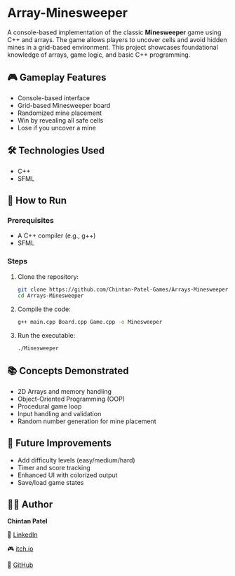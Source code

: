 # Array-Minesweeper

A console-based implementation of the classic **Minesweeper** game using C++ and arrays. The game allows players to uncover cells and avoid hidden mines in a grid-based environment. This project showcases foundational knowledge of arrays, game logic, and basic C++ programming.

## 🎮 Gameplay Features

  - Console-based interface
  - Grid-based Minesweeper board
  - Randomized mine placement
  - Win by revealing all safe cells
  - Lose if you uncover a mine

## 🛠️ Technologies Used

  - C++
  - SFML

## 🚀 How to Run

  ### Prerequisites

  - A C++ compiler (e.g., g++)
  - SFML

  ### Steps

  1. Clone the repository:

       ```bash
       git clone https://github.com/Chintan-Patel-Games/Arrays-Minesweeper.git
       cd Arrays-Minesweeper
       ```
     
  2. Compile the code:

      ```bash
      g++ main.cpp Board.cpp Game.cpp -o Minesweeper
      ```

  3. Run the executable:

      ```bash
      ./Minesweeper
      ```

## 📚 Concepts Demonstrated

  - 2D Arrays and memory handling
  - Object-Oriented Programming (OOP)
  - Procedural game loop
  - Input handling and validation
  - Random number generation for mine placement

## 🧠 Future Improvements

  - Add difficulty levels (easy/medium/hard)
  - Timer and score tracking
  - Enhanced UI with colorized output
  - Save/load game states
  
## 🧑‍💻 Author

  **Chintan Patel**
  
  💼 [LinkedIn](https://www.linkedin.com/in/chintanpatel024)
  
  🎮 [itch.io](https://chintan-patel-games.itch.io)
  
  🐙 [GitHub](https://github.com/Chintan-Patel-Games)
